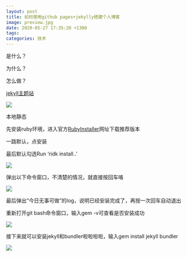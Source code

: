 ```yaml
---
layout: post
title: 如何使用github pages+jekylly搭建个人博客
image: preview.jpg
date: 2020-05-27 17:35:20 +1300
tags:
categories: 技术
---
```

是什么？



为什么？

怎么做？

[jekyll主题站](https://jekyllthemes.io/)

![]({{site.baseurl}}/images/20200527_1.JPG)

本地静态

先安装ruby环境，进入官方[RubyInstaller](https://rubyinstaller.org/downloads/)网址下载推荐版本

一路默认，点安装

最后默认勾选Run ‘ridk install..’

![]({{site.baseurl}}/images/20200527_2.JPG)

弹出以下命令窗口，不清楚的情况，就直接按回车咯

![]({{site.baseurl}}/images/20200527_3.JPG)

最后弹出“今日无事可做”的log，说明已经安装完成了，再按一次回车自动退出

重新打开git bash命令窗口，输入gem -v可查看是否安装成功

![]({{site.baseurl}}/images/20200527_4.JPG)

接下来就可以安装jekyll和bundler啦啦啦啦，输入gem install jekyll bundler

![]({{site.baseurl}}/images/20200527_7.JPG)

